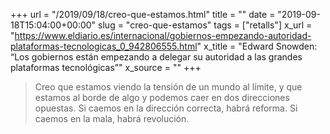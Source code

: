 +++
url = "/2019/09/18/creo-que-estamos.html"
title = ""
date = "2019-09-18T15:04:00+00:00"
slug = "creo-que-estamos"
tags = ["retalls"]
x_url = "https://www.eldiario.es/internacional/gobiernos-empezando-autoridad-plataformas-tecnologicas_0_942806555.html"
x_title = "Edward Snowden: “Los gobiernos están empezando a delegar su autoridad a las grandes plataformas tecnológicas”"
x_source = ""
+++

> Creo que estamos viendo la tensión de un mundo al límite, y que estamos al borde de algo y podemos caer en dos direcciones opuestas. Si caemos en la dirección correcta, habrá reforma. Si caemos en la mala, habrá revolución.
